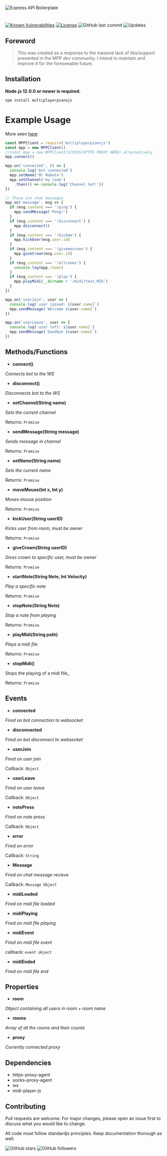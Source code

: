 ![Express API Boilerplate](https://i.imgur.com/tEXHZfc.png)
#

[![Known Vulnerabilities](https://snyk.io/test/github/GagePielsticker/MultiplayerPianoJS/badge.svg?targetFile=package.json)](https://snyk.io/test/github/GagePielsticker/MultiplayerPianoJS?targetFile=package.json) [![License](https://img.shields.io/badge/license-MIT-green)](https://github.com/GagePielsticker/Express-API-Boilerplate/blob/master/LICENSE.md) ![GitHub last commit](https://img.shields.io/github/last-commit/gagepielsticker/Express-API-Boilerplate) ![Updates](https://img.shields.io/david/GagePielsticker/MultiplayerPianoJS)

## Foreword

> This was created as a response to the massive lack of libs/support presented in the MPP dev community. I intend to maintain and improve it for the foreseeable future. 

## Installation
**Node.js 12.0.0 or newer is required.**

`npm install multiplayerpianojs`

# Example Usage
More seen [here](https://github.com/GagePielsticker/MultiplayerPianoJS/blob/master/examples/)
```js
const MPPClient = require('multiplayerpianojs')
const mpp = new MPPClient()
//const mpp = new MPPClient(SCOCKS/HTTPS PROXY HERE) alternatively
mpp.connect()

mpp.on('connected', () => {
  console.log('bot connected')
  mpp.setName('Mr Roboto')
  mpp.setChannel('my room')
    .then(() => console.log('Channel Set!'))
})

// These are chat messages
mpp.on('message', msg => {
  if (msg.content === '!ping') {
    mpp.sendMessage('Pong!')
  }
  if (msg.content === '!disconnect') {
    mpp.disconnect()
  }
  if (msg.content === '!kickme') {
    mpp.kickUser(msg.user.id)
  }
  if (msg.content === '!givemecrown') {
    mpp.giveCrown(msg.user.id)
  }
  if (msg.content === '!allrooms') {
    console.log(mpp.rooms)
  }
  if (msg.content === '!play') {
    mpp.playMidi(__dirname + '/midi/test.MID')
  }
})

mpp.on('userJoin', user => {
  console.log(`user joined: ${user.name}`)
  mpp.sendMessage(`Welcome ${user.name}`)
})

mpp.on('userLeave', user => {
  console.log(`user left: ${user.name}`)
  mpp.sendMessage(`Goodbye ${user.name}`)
})

```
## Methods/Functions

- **connect()**

_Connects bot to the WS_

- **disconnect()**

_Disconnects bot to the WS_

- **setChannel(String name)**

_Sets the current channel_

Returns: `Promise`

- **sendMessage(String message)**

_Sends message in channel_

Returns: `Promise`

- **setName(String name)**

_Sets the current name_

Returns: `Promise`

- **moveMouse(Int x, Int y)**

_Moves mouse position_

Returns: `Promise`

- **kickUser(String userID)**

_Kicks user from room, must be owner_

Returns: `Promise`

- **giveCrown(String userID)**

_Gives crown to specific user, must be owner_

Returns: `Promise`

- **startNote(String Note, Int Velocity)**

_Play a specific note_

Returns: `Promise`

- **stopNote(String Note)**

_Stop a note from playing_

Returns: `Promise`

- **playMidi(String path)**

_Plays a midi file_

Returns: `Promise`

- **stopMidi()**

Stops the playing of a midi file_

Returns: `Promise`

## Events
- **connected**

_Fired on bot connection to websocket_

- **disconnected**

_Fired on bot disconnect to websocket_

- **userJoin**

_Fired on user join_

Callback: `Object`

- **userLeave**

_Fired on user leave_

Callback: `Object`

- **notePress**

_Fired on note press_

Callback: `Object`

- **error**

_Fired on error_

Callback: `String`

- **Message**

_Fired on chat message recieve_

Callback: `Message Object`

- **midiLoaded**

_Fired on midi file loaded_

- **midiPlaying**

_Fired on midi file playing_

- **midiEvent**

_Fired on midi file event_

callback: `event object`

- **midiEnded**

_Fired on midi file end_

## Properties
- **room**

_Object containing all users in room + room name_

- **rooms**

_Array of all the rooms and their counts_

- **proxy**

_Currently connected proxy_

## Dependencies
- https-proxy-agent
- socks-proxy-agent
- ws
- midi-player-js

## Contributing
Pull requests are welcome. For major changes, please open an issue first to discuss what you would like to change.

All code must follow standardjs principles. Keep documentation thorough as well.

![GitHub stars](https://img.shields.io/github/stars/gagepielsticker/MultiplayerPianoJS?style=social)
![GitHub followers](https://img.shields.io/github/followers/gagepielsticker?style=social)


